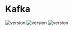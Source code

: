 # Kafka
![version](https://img.shields.io/badge/OS-RHEL7.*-CB1B45)
![version](https://img.shields.io/badge/Kafka-3.3.2-242021)
![version](https://img.shields.io/badge/Scala-2.13-348296)